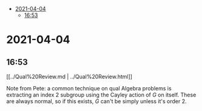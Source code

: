 -   [2021-04-04](#section)
    -   [16:53](#section-1)














# 2021-04-04

## 16:53

[[../Qual%20Review.md | ../Qual%20Review.html]]

Note from Pete: a common technique on qual Algebra problems is extracting an index 2 subgroup using the Cayley action of $G$ on itself. These are always normal, so if this exists, $G$ can't be simply unless it's order 2.
